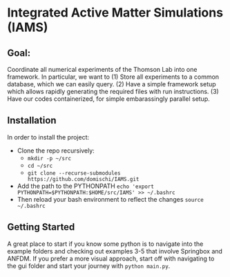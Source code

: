 # Integrated Active Matter Simulations (IAMS)

## Goal:

Coordinate all numerical experiments of the Thomson Lab into one framework. In particular, we want to 
    (1) Store all experiments to a common database, which we can easily query. 
    (2) Have a simple framework setup which allows rapidly generating the required files with run instructions.
    (3) Have our codes containerized, for simple embarassingly parallel setup.

## Installation

In order to install the project:
- Clone the repo recursively:
    - `mkdir -p ~/src`
    - `cd ~/src`
    - `git clone --recurse-submodules https://github.com/domischi/IAMS.git`
- Add the path to the PYTHONPATH
    `echo 'export PYTHONPATH=$PYTHONPATH:$HOME/src/IAMS' >> ~/.bashrc `
- Then reload your bash environment to reflect the changes
    `source ~/.bashrc`

## Getting Started

A great place to start if you know some python is to navigate into the example folders and checking out examples 3-5 that involve Springbox and ANFDM. If you prefer a more visual approach, start off with navigating to the gui folder and start your journey with `python main.py`.
